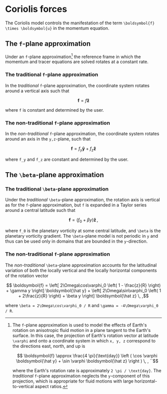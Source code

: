 # Coriolis forces

The Coriolis model controls the manifestation of the term ``\boldsymbol{f} \times \boldsymbol{u}`` in the momentum equation.

## The ``f``-plane approximation

Under an ``f``-plane approximation[^3] the reference frame in which
the momentum and tracer equations are solved rotates at a constant rate.

### The traditional ``f``-plane approximation

In the *traditional* ``f``-plane approximation, the coordinate system rotates around
a vertical axis such that
```math
    \boldsymbol{f} = f \boldsymbol{\hat z}
```
where ``f`` is constant and determined by the user.

### The non-traditional ``f``-plane approximation

In the *non-traditional* ``f``-plane approximation, the coordinate system rotates around
an axis in the ``y,z``-plane, such that
```math
    \boldsymbol{f} = f_y \boldsymbol{\hat y} + f_z \boldsymbol{\hat z}
```
where ``f_y`` and ``f_z`` are constant and determined by the user.


[^3]: The ``f``-plane approximation is used to model the effects of Earth's rotation on
      anisotropic fluid motion in a plane tangent to the Earth's surface. In this case, the projection of Earth's
      rotation vector at latitude ``\varphi`` and onto a coordinate system in which ``x, y, z`` correspond to the
      directions east, north, and up is
      ```math
          \boldsymbol{f} \approx \frac{4 \pi}{\text{day}} \left ( \cos \varphi \boldsymbol{\hat y} + \sin \varphi \boldsymbol{\hat z} \right ) \, , ``
      ```
      where the Earth's rotation rate is approximately ``2 \pi / \text{day}``.
      The *traditional* ``f``-plane approximation neglects the ``y``-component of this projection, which is appropriate for
      fluid motions with large horizontal-to-vertical aspect ratios.

## The ``\beta``-plane approximation

### The traditional ``\beta``-plane approximation

Under the *traditional* ``\beta``-plane approximation, the rotation axis is vertical as for the
``f``-plane approximation, but ``f`` is expanded in a Taylor series around a central latitude such that
```math
    \boldsymbol{f} = \left ( f_0 + \beta y \right ) \boldsymbol{\hat z} \, ,
```
where ``f_0`` is the planetary vorticity at some central latitude, and ``\beta`` is the
planetary vorticity gradient.
The ``\beta``-plane model is not periodic in ``y`` and thus can be used only in domains that
are bounded in the ``y``-direction.

### The non-traditional ``f``-plane approximation

The *non-traditional* ``\beta``-plane approximation accounts for the latitudinal variation of both
the locally vertical and the locally horizontal components of the rotation vector
```math
    \boldsymbol{f} = \left[ 2\Omega\cos\varphi_0 \left( 1 -  \frac{z}{R} \right) + \gamma y \right] \boldsymbol{\hat y}
           + \left[ 2\Omega\sin\varphi_0 \left( 1 + 2\frac{z}{R} \right) + \beta  y \right] \boldsymbol{\hat z} \, ,
```
where ``\beta = 2\Omega\cos\varphi_0 / R`` and ``\gamma = -4\Omega\varphi_0 / R``.
